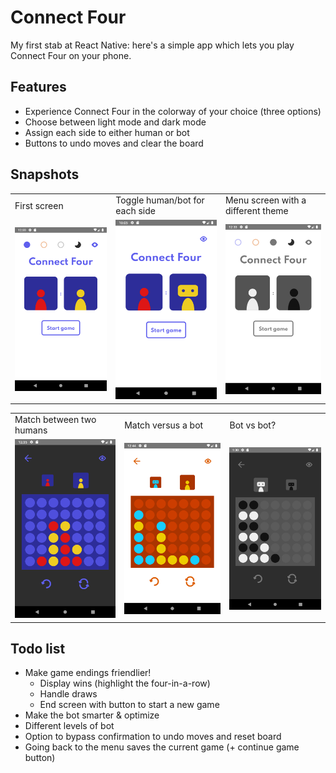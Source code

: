 # Connect Four

My first stab at React Native: here's a simple app which lets you play Connect Four on your phone.

## Features

* Experience Connect Four in the colorway of your choice (three options)
* Choose between light mode and dark mode
* Assign each side to either human or bot
* Buttons to undo moves and clear the board

## Snapshots

<table>
  <tr>
    <td>First screen</td>
     <td>Toggle human/bot for each side</td>
     <td>Menu screen with a different theme</td>
  </tr>
  <tr>
    <td><img src="/img/menu-light-1.png" width=270></td>
    <td><img src="/img/menu-bot.png" width=270></td>
    <td><img src="/img/menu-light-3.png" width=270></td>
  </tr>
 </table>

<table>
  <tr>
    <td>Match between two humans</td>
     <td>Match versus a bot</td>
     <td>Bot vs bot?</td>
  </tr>
  <tr>
    <td><img src="/img/match-dark-1.png" width=270></td>
    <td><img src="/img/match-bot-2.png" width=270></td>
    <td><img src="/img/match-botvsbot-dark-3.png" width=270></td>
  </tr>
 </table>
 
## Todo list

* Make game endings friendlier!
  * Display wins (highlight the four-in-a-row)
  * Handle draws
  * End screen with button to start a new game
* Make the bot smarter & optimize
* Different levels of bot
* Option to bypass confirmation to undo moves and reset board
* Going back to the menu saves the current game (+ continue game button)
